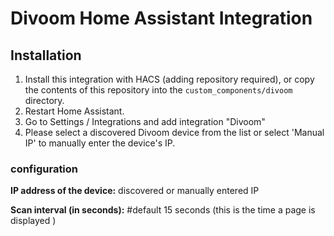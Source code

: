 
# Divoom Home Assistant Integration

## Installation
1. Install this integration with HACS (adding repository required), or copy the contents of this
repository into the `custom_components/divoom` directory.
2. Restart Home Assistant.
3. Go to Settings / Integrations and add integration "Divoom"
4. Please select a discovered Divoom device from the list or select 'Manual IP' to manually enter the device's IP.


### configuration 
**IP address of the device:** discovered or manually entered IP

**Scan interval (in seconds):** #default 15 seconds (this is the time a page is displayed )
